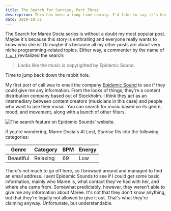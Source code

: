```yaml
---
title: The Search for Sunrise, Part Three
description: This has been a long time coming. I'd like to say it's because of life-stuff, just things getting in the way. Since I wrote the original post back in 2017 (posted to Medium in 2018), I've changed jobs, moved house, moved house again, moved countries, got a house, got a new job, and now I'm moving house again. But the story about Maree Docia hasn't really changed. Until seven days ago.
date: 2019-10-31
---
```


The Search for Maree Docia series is without a doubt my most popular post. Maybe it's because this story is enthralling and everyone really wants to know who she is! Or maybe it's because all my other posts are about very niche programming-related topics. Either way, a commenter by the name of [`t_w_t`](https://medium.com/@t_w_t/looks-like-the-music-is-copyrighted-by-epidemic-sound-5ddd09524137) revitalized the search:

> Looks like the music is copyrighted by Epidemic Sound.

Time to jump back down the rabbit hole.

My first port of call was to email the company [Epidemic Sound](https://www.epidemicsound.com/) to see if they could give me any information. From the looks of things, they're a content distribution company based out of Stockholm. I think they act as an intermediary between content creators (musicians in this case) and people who want to use their music. You can search for music based on its genre, mood, and movement, along with a bunch of other filters.

![The search feature on Epidemic Sounds' website.](../media/2019-10-31-the-search-for-sunrise-part-three/epidenicsound-search-page.png)

If you're wondering, Maree Docia's _At Last, Sunrise_ fits into the following categories:

| Genre | Category | BPM | Energy |
| ----- | -------- | --- | ------ |
| Beautiful | Relaxing | 69 | Low |

There's not much to go off here, so I browsed around and managed to find an email address. I sent Epidemic Sounds to see if I could get some basic information, mainly who Maree is, what contact they've had with her, and where she came from. Somewhat predictably, however, they weren't able to give me any information about Maree. It's not that they don't know anything, but that they're legally not allowed to give it out. That's what they're claiming anyway. Unfortunate, but understandable.
